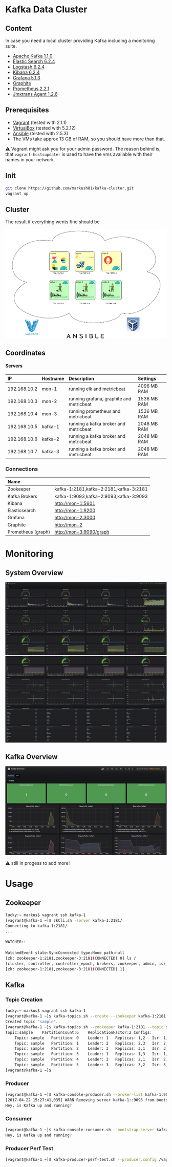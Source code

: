 # Kafka Data Cluster

## Content

In case you need a local cluster providing Kafka including a monitoring suite.

* [Apache Kafka 1.1.0](http://kafka.apache.org/11/documentation.html)
* [Elastic Search 6.2.4](https://www.elastic.co/guide/en/elasticsearch/reference/6.2/index.html)
* [Logstash 6.2.4](https://www.elastic.co/guide/en/logstash/6.2/index.html)
* [Kibana 6.2.4](https://www.elastic.co/guide/en/kibana/6.2/index.html)
* [Grafana 5.1.3](https://grafana.com)
* [Graphite](https://graphiteapp.org)
* [Prometheus 2.2.1](https://prometheus.io)
* [Jmxtrans Agent 1.2.6](https://github.com/jmxtrans/jmxtrans-agent/)

## Prerequisites

* [Vagrant](https://www.vagrantup.com) (tested with 2.1.1)
* [VirtualBox](http://virtualbox.org) (tested with 5.2.12)
* [Ansible](http://docs.ansible.com/ansible/index.html) (tested with 2.5.3)
* The VMs take approx 13 GB of RAM, so you should have more than that.


:warning: Vagrant might ask you for your admin password. The reason behind is, that `vagrant-hostsupdater` is used to have the vms available with their names in your network.

## Init

```bash
git clone https://github.com/markush81/kafka-cluster.git
vagrant up
```

## Cluster

The result if everything wents fine should be

![Kafka Cluster](doc/kafka-cluster.png)


## Coordinates

#### Servers

| IP | Hostname | Description | Settings |
|:--- |:-- |:-- |:-- |
|192.168.10.2|mon-1|running elk and metricbeat| 4096 MB RAM |
|192.168.10.3|mon-2|running grafana, graphite and metricbeat| 1536 MB RAM |
|192.168.10.4|mon-3|running prometheus and metricbeat| 1536 MB RAM |
|192.168.10.5|kafka-1|running a kafka broker and metricbeat| 2048 MB RAM |
|192.168.10.6|kafka-2|running a kafka broker and metricbeat| 2048 MB RAM |
|192.168.10.7|kafka-3|running a kafka broker and metricbeat| 2048 MB RAM |


### Connections

| Name |  |
|:-- |:-- |
|Zookeeper|kafka-1:2181,kafka-2:2181,kafka-3:2181|
|Kafka Brokers|kafka-1:9093,kafka-2:9093,kafka-3:9093|
|Kibana|[http://mon-1:5601](http://mon-1:5601)|
|Elasticsearch|[http://mon-1:9200](http://mon-1:9200)|
|Grafana|[http://mon-2:3000](http://mon-2:3000)|
|Graphite|[http://mon-2](http://mon-2)|
|Prometheus (graph)|[http://mon-3:9090/graph](http://mon-3:9090/graph)|


# Monitoring

## System Overview

![System Overview Part 1](doc/system_overview_1.png)
![System Overview Part 2](doc/system_overview_2.png)

## Kafka Overview

![Kafka Overview](doc/kafka_overview.png)

:warning: still in progess to add more!

# Usage

## Zookeeper

```bash
lucky:~ markus$ vagrant ssh kafka-1
[vagrant@kafka-1 ~]$ zkCli.sh -server kafka-1:2181/
Connecting to kafka-1:2181/
...

WATCHER::

WatchedEvent state:SyncConnected type:None path:null
[zk: zookeeper-1:2181,zookeeper-3:2181(CONNECTED) 0] ls /
[cluster, controller, controller_epoch, brokers, zookeeper, admin, isr_change_notification, consumers, config]
[zk: zookeeper-1:2181,zookeeper-3:2181(CONNECTED) 1]

```

## Kafka

### Topic Creation

```bash
lucky:~ markus$ vagrant ssh kafka-1
[vagrant@kafka-1 ~]$ kafka-topics.sh --create --zookeeper kafka-1:2181 --replication-factor 2 --partitions 6 --topic sample
Created topic "sample".
[vagrant@kafka-1 ~]$ kafka-topics.sh --zookeeper kafka-1:2181 --topic sample --describe
Topic:sample	PartitionCount:6	ReplicationFactor:2	Configs:
	Topic: sample	Partition: 0	Leader: 1	Replicas: 1,2	Isr: 1,2
	Topic: sample	Partition: 1	Leader: 2	Replicas: 2,3	Isr: 2,3
	Topic: sample	Partition: 2	Leader: 3	Replicas: 3,1	Isr: 3,1
	Topic: sample	Partition: 3	Leader: 1	Replicas: 1,3	Isr: 1,3
	Topic: sample	Partition: 4	Leader: 2	Replicas: 2,1	Isr: 2,1
	Topic: sample	Partition: 5	Leader: 3	Replicas: 3,2	Isr: 3,2
[vagrant@kafka-1 ~]$
```
### Producer

```bash
[vagrant@kafka-1 ~]$ kafka-console-producer.sh --broker-list kafka-1:9093,kafka-3:9093 --producer.config /vagrant/exchange/ssl-client/client-ssl.properties --topic sample
[2017-04-22 15:27:41,035] WARN Removing server kafka-1::9093 from bootstrap.servers as DNS resolution failed for kafka-1: (org.apache.kafka.clients.ClientUtils)
Hey, is Kafka up and running?
```

### Consumer

```bash
[vagrant@kafka-1 ~]$ kafka-console-consumer.sh --bootstrap-server kafka-1:9093,kafka-3:9093 --consumer.config /vagrant/exchange/ssl-client/client-ssl.properties --topic sample --from-beginning
Hey, is Kafka up and running?
```

### Producer Perf Test

```bash
[vagrant@kafka-1 ~]$ kafka-producer-perf-test.sh --producer.config /vagrant/exchange/ssl-client/client-ssl.properties --producer-props bootstrap.servers="kafka-1:9093,kafka-2:9093,kafka-3:9093" --topic sample --num-records 2000 --throughput 100 --record-size 256

```

